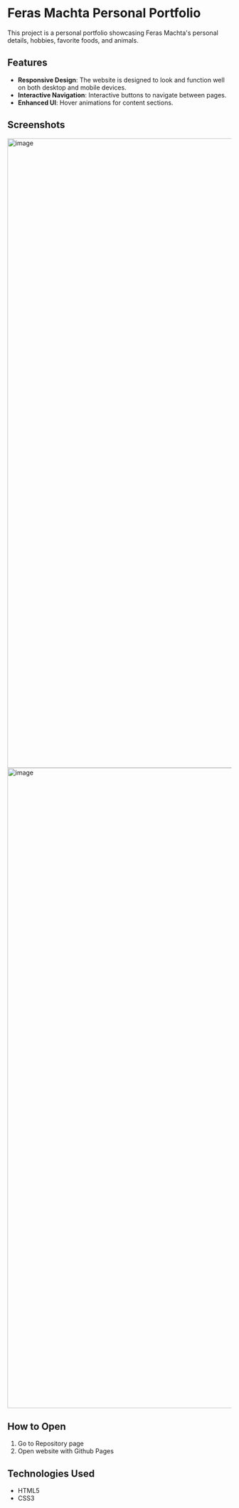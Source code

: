 # Feras Machta Personal Portfolio

This project is a personal portfolio showcasing Feras Machta's personal details, hobbies, favorite foods, and animals.

## Features
- **Responsive Design**: The website is designed to look and function well on both desktop and mobile devices.
- **Interactive Navigation**: Interactive buttons to navigate between pages.
- **Enhanced UI**: Hover animations for content sections.

## Screenshots

<img width="1416" alt="image" src="https://github.com/fmachta/feras-website/assets/91919641/5d8e2641-29d8-4feb-a2a0-62c973eece6f">
<img width="1440" alt="image" src="https://github.com/fmachta/feras-website/assets/91919641/6ece3e43-580d-4d48-a3e2-552a2a33d88f">


## How to Open

1. Go to Repository page
2. Open website with Github Pages

## Technologies Used

- HTML5
- CSS3
